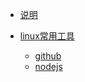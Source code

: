 * [说明](readme.md)

* [linux常用工具](linux/linux.md)
    * [github](linux/github.md)
    * [nodejs](linux/nodejs.md)